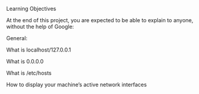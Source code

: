 Learning Objectives

At the end of this project, you are expected to be able to explain to anyone, without the help of Google:

General:


What is localhost/127.0.0.1

What is 0.0.0.0

What is /etc/hosts

How to display your machine’s active network interfaces

